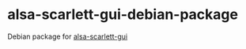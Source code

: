 # alsa-scarlett-gui-debian-package
Debian package for [alsa-scarlett-gui](https://github.com/geoffreybennett/alsa-scarlett-gui)
